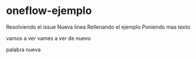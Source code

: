 # oneflow-ejemplo
Resolviendo el issue
Nueva linea
Rellenando el ejemplo
Poniendo mas texto


vamos a ver 
vames a ver de nuevo

palabra
nueva
